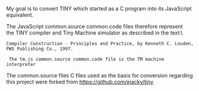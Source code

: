 My goal is to convert TINY which started as a C program into its JavaScript equivalent.

The JavaScript common.source common.code files therefore represent \
the TINY compiler and Tiny Machine simulator as described in the text:\

    Compiler Construction - Principles and Practice, by Kenneth C. Louden,
    PWS Publishing Co., 1997.

     The tm.js common.source common.code file is the TM machine interpreter

The common.source files C files used as the basis for conversion regarding this project were forked from
https://github.com/ejacky/tiny
